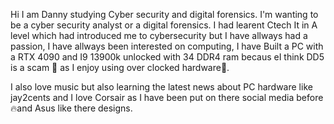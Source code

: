Hi I am Danny studying Cyber security and digital forensics. I'm wanting to be a cyber security analyst or a digital forensics. 
I had learent Ctech It in A level which had introduced me to cybersecurity but I have allways had a passion, I have allways been interested on computing, I have Built a PC with a RTX 4090 and I9 13900k unlocked with 34 DDR4 ram becaus eI think DD5 is a scam 👀 as I enjoy using over clocked hardware🙏.

I also love music but also learning the latest news about PC hardware like jay2cents and I love Corsair as I have been put on there social media before🔥and Asus like there designs.

